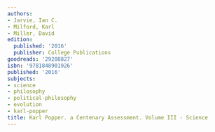 ```yaml
---
authors:
- Jarvie, Ian C.
- Milford, Karl
- Miller, David
edition:
  published: '2016'
  publisher: College Publications
goodreads: '29208827'
isbn: '9781848901926'
published: '2016'
subjects:
- science
- philosophy
- political-philosophy
- evolution
- karl-popper
title: Karl Popper. a Centenary Assessment. Volume III - Science
---
```


